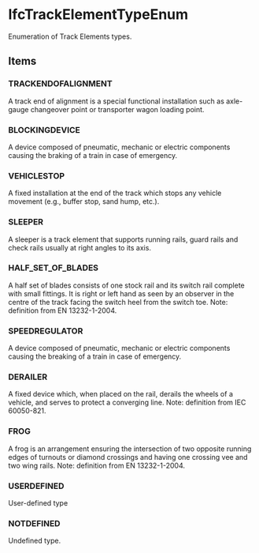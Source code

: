 # IfcTrackElementTypeEnum

Enumeration of Track Elements types.
<!-- end of short definition -->


## Items

### TRACKENDOFALIGNMENT
A track end of alignment is a special functional installation such as axle-gauge changeover point or transporter wagon loading point.

### BLOCKINGDEVICE
A device composed of pneumatic, mechanic or electric components causing the braking of a train in case of emergency.

### VEHICLESTOP
A fixed installation at the end of the track which stops any vehicle movement (e.g., buffer stop, sand hump, etc.).

### SLEEPER
A sleeper is a track element that supports running rails, guard rails and check rails usually at right angles to its axis.

### HALF_SET_OF_BLADES
A half set of blades consists of one stock rail and its switch rail complete with small fittings. It is right or left hand as seen by an observer in the centre of the track facing the switch heel from the switch toe.
Note: definition from EN 13232-1-2004.

### SPEEDREGULATOR
A device composed of pneumatic, mechanic or electric components causing the breaking of a train in case of emergency.

### DERAILER
A fixed device which, when placed on the rail, derails the wheels of a vehicle, and serves to protect a converging line.
Note: definition from IEC 60050-821.

### FROG
A frog is an arrangement ensuring the intersection of two opposite running edges of turnouts or diamond crossings and having one crossing vee and two wing rails.
Note: definition from EN 13232-1-2004.

### USERDEFINED
User-defined type

### NOTDEFINED
Undefined type.
